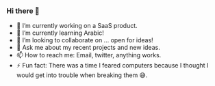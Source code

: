 ### Hi there 👋

- 🔭 I’m currently working on a SaaS product.
- 🌱 I’m currently learning Arabic!
- 👯 I’m looking to collaborate on ... open for ideas!
- 💬 Ask me about my recent projects and new ideas.
- 📫 How to reach me: Email, twitter, anything works.
- ⚡ Fun fact: There was a time I feared computers because I thought I would get into trouble when breaking them 😅.
